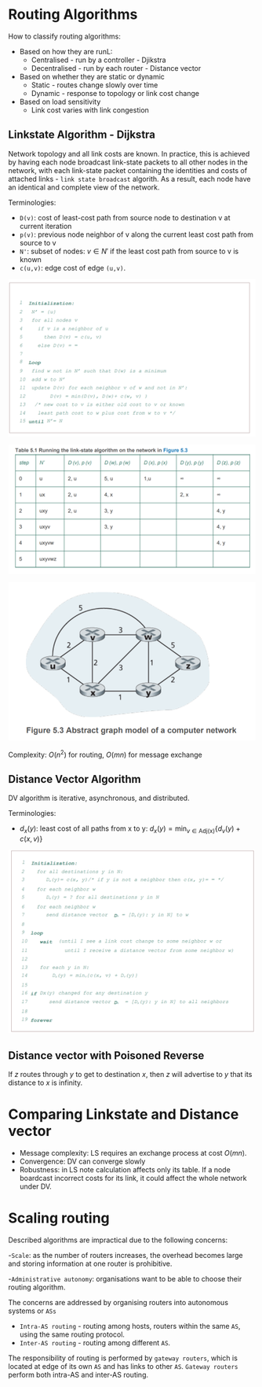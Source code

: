 # Routing Algorithms 

How to classify routing algorithms:
- Based on how they are runL:
  - Centralised - run by a controller - Djikstra 
  - Decentralised -  run by each router - Distance vector 
- Based on whether they are static or dynamic
  - Static - routes change slowly over time
  - Dynamic - response to topology or link cost change 
- Based on load sensitivity
  - Link cost varies with link congestion 

## Linkstate Algorithm - Dijkstra

Network topology and all link costs are known. In practice, this is achieved by having each node broadcast link-state packets to all other nodes in the network, with each link-state packet containing the identities and costs of attached links - `link state broadcast` algorith. As a result, each node have an identical and complete view of the network. 

Terminologies: 
- `D(v)`: cost of least-cost path from source node to destination v at current iteration 
- `p(v)`: previous node neighbor of v along the current least cost path from source to v
- `N'`: subset of nodes: $v \in N'$ if the least cost path from source to v is known 
- `c(u,v)`: edge cost of edge `(u,v)`.

![](Figures/LinkStateAlgorithm.png)

![](Figures/Table5.1.png)

![](Figures/Figure5.3.png)

Complexity:  $O(n^2)$ for routing, $O(mn)$ for message exchange

## Distance Vector Algorithm 

DV algorithm is iterative, asynchronous, and distributed. 

Terminologies:

- $d_x(y)$: least cost of all paths from x to y: $d_x(y) = \min_{v \in \text{Adj(x)}}\{d_{v}(y) + c(x,v)\}$

![](Figures/DVAlgorithm.png)

## Distance vector with Poisoned Reverse 

If $z$ routes through $y$ to get to destination $x$, then $z$ will advertise to $y$ that its distance to $x$ is infinity.

# Comparing Linkstate and Distance vector

- Message complexity: LS requires an exchange process at cost $O(mn)$.
- Convergence: DV can converge slowly
- Robustness: in LS note calculation affects only its table. If a node boardcast incorrect costs for its link, it could affect the whole network under DV. 

# Scaling routing 

Described algorithms are impractical due to the following concerns: 

-`Scale`: as the number of routers increases, the overhead becomes large and storing information at one router is prohibitive. 

-`Administrative autonomy`: organisations want to be able to choose their routing algorithm.

The concerns are addressed by organising routers into autonomous systems or `ASs`

- `Intra-AS routing` - routing among hosts, routers within the same `AS`, using the same routing protocol. 
- `Inter-AS routing` - routing among different `AS`. 

The responsibility of routing is performed by `gateway routers`, which is located at edge of its own `AS` and has links to other `AS`. `Gateway routers` perform both intra-AS and inter-AS routing. 

